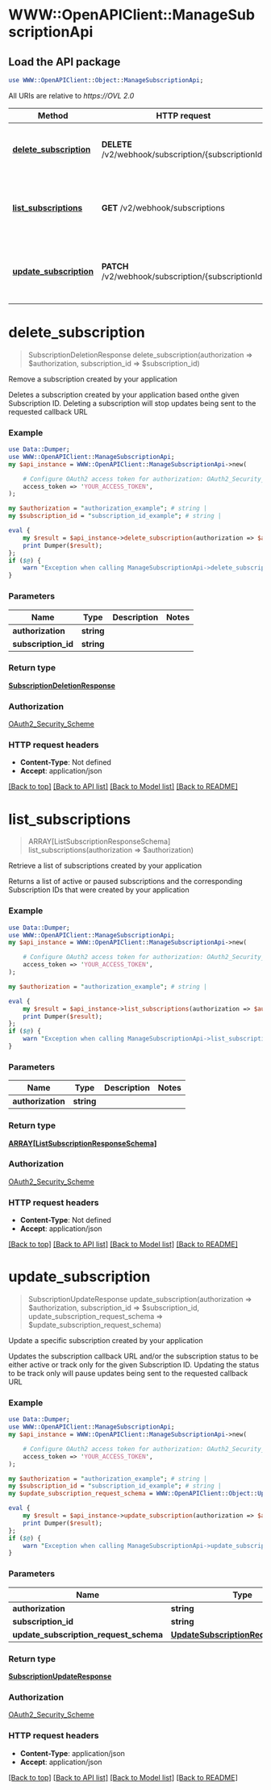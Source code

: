 # WWW::OpenAPIClient::ManageSubscriptionApi

## Load the API package
```perl
use WWW::OpenAPIClient::Object::ManageSubscriptionApi;
```

All URIs are relative to *https://OVL 2.0*

Method | HTTP request | Description
------------- | ------------- | -------------
[**delete_subscription**](ManageSubscriptionApi.md#delete_subscription) | **DELETE** /v2/webhook/subscription/{subscriptionId} | Remove a subscription created by your application
[**list_subscriptions**](ManageSubscriptionApi.md#list_subscriptions) | **GET** /v2/webhook/subscriptions | Retrieve a list of subscriptions created by your application
[**update_subscription**](ManageSubscriptionApi.md#update_subscription) | **PATCH** /v2/webhook/subscription/{subscriptionId} | Update a specific subscription created by your application


# **delete_subscription**
> SubscriptionDeletionResponse delete_subscription(authorization => $authorization, subscription_id => $subscription_id)

Remove a subscription created by your application

Deletes a subscription created by your application based onthe given Subscription ID. Deleting a subscription will stop updates being sent to the requested callback URL

### Example
```perl
use Data::Dumper;
use WWW::OpenAPIClient::ManageSubscriptionApi;
my $api_instance = WWW::OpenAPIClient::ManageSubscriptionApi->new(

    # Configure OAuth2 access token for authorization: OAuth2_Security_Scheme
    access_token => 'YOUR_ACCESS_TOKEN',
);

my $authorization = "authorization_example"; # string | 
my $subscription_id = "subscription_id_example"; # string | 

eval {
    my $result = $api_instance->delete_subscription(authorization => $authorization, subscription_id => $subscription_id);
    print Dumper($result);
};
if ($@) {
    warn "Exception when calling ManageSubscriptionApi->delete_subscription: $@\n";
}
```

### Parameters

Name | Type | Description  | Notes
------------- | ------------- | ------------- | -------------
 **authorization** | **string**|  | 
 **subscription_id** | **string**|  | 

### Return type

[**SubscriptionDeletionResponse**](SubscriptionDeletionResponse.md)

### Authorization

[OAuth2_Security_Scheme](../README.md#OAuth2_Security_Scheme)

### HTTP request headers

 - **Content-Type**: Not defined
 - **Accept**: application/json

[[Back to top]](#) [[Back to API list]](../README.md#documentation-for-api-endpoints) [[Back to Model list]](../README.md#documentation-for-models) [[Back to README]](../README.md)

# **list_subscriptions**
> ARRAY[ListSubscriptionResponseSchema] list_subscriptions(authorization => $authorization)

Retrieve a list of subscriptions created by your application

Returns a list of active or paused subscriptions and the corresponding Subscription IDs that were created by your application

### Example
```perl
use Data::Dumper;
use WWW::OpenAPIClient::ManageSubscriptionApi;
my $api_instance = WWW::OpenAPIClient::ManageSubscriptionApi->new(

    # Configure OAuth2 access token for authorization: OAuth2_Security_Scheme
    access_token => 'YOUR_ACCESS_TOKEN',
);

my $authorization = "authorization_example"; # string | 

eval {
    my $result = $api_instance->list_subscriptions(authorization => $authorization);
    print Dumper($result);
};
if ($@) {
    warn "Exception when calling ManageSubscriptionApi->list_subscriptions: $@\n";
}
```

### Parameters

Name | Type | Description  | Notes
------------- | ------------- | ------------- | -------------
 **authorization** | **string**|  | 

### Return type

[**ARRAY[ListSubscriptionResponseSchema]**](ListSubscriptionResponseSchema.md)

### Authorization

[OAuth2_Security_Scheme](../README.md#OAuth2_Security_Scheme)

### HTTP request headers

 - **Content-Type**: Not defined
 - **Accept**: application/json

[[Back to top]](#) [[Back to API list]](../README.md#documentation-for-api-endpoints) [[Back to Model list]](../README.md#documentation-for-models) [[Back to README]](../README.md)

# **update_subscription**
> SubscriptionUpdateResponse update_subscription(authorization => $authorization, subscription_id => $subscription_id, update_subscription_request_schema => $update_subscription_request_schema)

Update a specific subscription created by your application

Updates the subscription callback URL and/or the subscription status to be either active or track only for the given Subscription ID. Updating the status to be track only will pause updates being sent to the requested callback URL

### Example
```perl
use Data::Dumper;
use WWW::OpenAPIClient::ManageSubscriptionApi;
my $api_instance = WWW::OpenAPIClient::ManageSubscriptionApi->new(

    # Configure OAuth2 access token for authorization: OAuth2_Security_Scheme
    access_token => 'YOUR_ACCESS_TOKEN',
);

my $authorization = "authorization_example"; # string | 
my $subscription_id = "subscription_id_example"; # string | 
my $update_subscription_request_schema = WWW::OpenAPIClient::Object::UpdateSubscriptionRequestSchema->new(); # UpdateSubscriptionRequestSchema | 

eval {
    my $result = $api_instance->update_subscription(authorization => $authorization, subscription_id => $subscription_id, update_subscription_request_schema => $update_subscription_request_schema);
    print Dumper($result);
};
if ($@) {
    warn "Exception when calling ManageSubscriptionApi->update_subscription: $@\n";
}
```

### Parameters

Name | Type | Description  | Notes
------------- | ------------- | ------------- | -------------
 **authorization** | **string**|  | 
 **subscription_id** | **string**|  | 
 **update_subscription_request_schema** | [**UpdateSubscriptionRequestSchema**](UpdateSubscriptionRequestSchema.md)|  | 

### Return type

[**SubscriptionUpdateResponse**](SubscriptionUpdateResponse.md)

### Authorization

[OAuth2_Security_Scheme](../README.md#OAuth2_Security_Scheme)

### HTTP request headers

 - **Content-Type**: application/json
 - **Accept**: application/json

[[Back to top]](#) [[Back to API list]](../README.md#documentation-for-api-endpoints) [[Back to Model list]](../README.md#documentation-for-models) [[Back to README]](../README.md)

